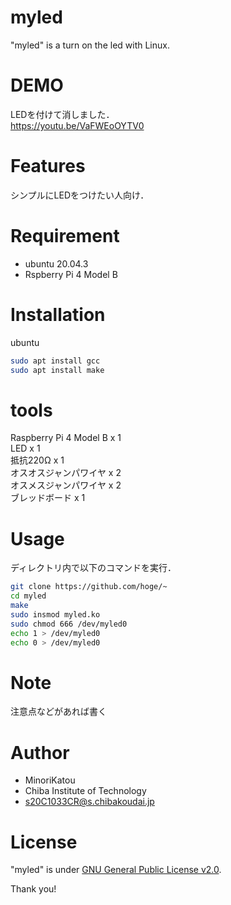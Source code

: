 # myled

"myled" is a turn on the led with Linux.

# DEMO

LEDを付けて消しました．<br>
https://youtu.be/VaFWEoOYTV0

# Features

シンプルにLEDをつけたい人向け．

# Requirement

* ubuntu 20.04.3
* Rspberry Pi 4 Model B

# Installation

ubuntu

```bash
sudo apt install gcc
sudo apt install make
```

# tools

Raspberry Pi 4 Model B x 1<br>
LED x 1<br>
抵抗220Ω x 1<br>
オスオスジャンパワイヤ x 2<br>
オスメスジャンパワイヤ x 2<br>
ブレッドボード x 1<br>

# Usage

ディレクトリ内で以下のコマンドを実行．

```bash
git clone https://github.com/hoge/~
cd myled
make
sudo insmod myled.ko
sudo chmod 666 /dev/myled0
echo 1 > /dev/myled0
echo 0 > /dev/myled0
```

# Note

注意点などがあれば書く

# Author

* MinoriKatou
* Chiba Institute of Technology
* s20C1033CR@s.chibakoudai.jp

# License

"myled" is under [GNU General Public License v2.0](https://www.gnu.org/licenses/).

Thank you!
